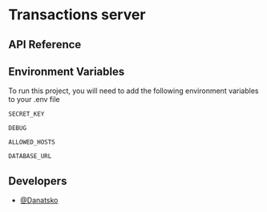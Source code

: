 # Transactions server

## API Reference

## Environment Variables

To run this project, you will need to add the following environment variables to your .env file

`SECRET_KEY`

`DEBUG`

`ALLOWED_HOSTS`

`DATABASE_URL`

## Developers

- [@Danatsko](https://github.com/Danatsko)